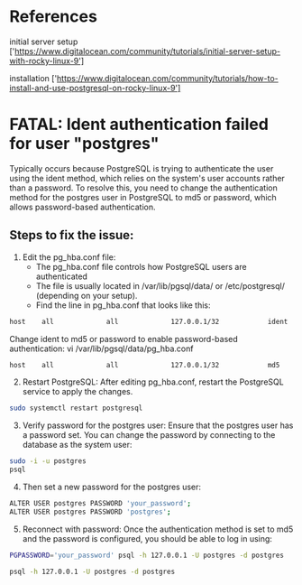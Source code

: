 # References
initial server setup
['https://www.digitalocean.com/community/tutorials/initial-server-setup-with-rocky-linux-9']

installation
['https://www.digitalocean.com/community/tutorials/how-to-install-and-use-postgresql-on-rocky-linux-9']



# FATAL: Ident authentication failed for user "postgres"
Typically occurs because PostgreSQL is trying to authenticate the user using the ident method, which relies on the system's user accounts rather than a password.
To resolve this, you need to change the authentication method for the postgres user in PostgreSQL to md5 or password, which allows password-based authentication.

## Steps to fix the issue:
1. Edit the pg_hba.conf file:
   - The pg_hba.conf file controls how PostgreSQL users are authenticated
   - The file is usually located in /var/lib/pgsql/data/ or /etc/postgresql/ (depending on your setup).
   - Find the line in pg_hba.conf that looks like this:
```bash
host    all             all             127.0.0.1/32            ident
```
Change ident to md5 or password to enable password-based authentication:
vi /var/lib/pgsql/data/pg_hba.conf
```bash
host    all             all             127.0.0.1/32            md5
```
2. Restart PostgreSQL: After editing pg_hba.conf, restart the PostgreSQL service to apply the changes.
```bash
sudo systemctl restart postgresql
```
3. Verify password for the postgres user: Ensure that the postgres user has a password set. You can change the password by connecting to the database as the system user:
```bash
sudo -i -u postgres
psql
```
4. Then set a new password for the postgres user:
```bash
ALTER USER postgres PASSWORD 'your_password';
ALTER USER postgres PASSWORD 'postgres';
```
5. Reconnect with password: Once the authentication method is set to md5 and the password is configured, you should be able to log in using:
```bash
PGPASSWORD='your_password' psql -h 127.0.0.1 -U postgres -d postgres
```
```bash
psql -h 127.0.0.1 -U postgres -d postgres
```